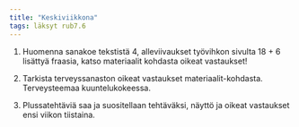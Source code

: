 ```yaml
---
title: "Keskiviikkona"
tags: läksyt rub7.6
---
```


1. Huomenna sanakoe tekstistä 4, alleviivaukset työvihkon sivulta 18 + 6 lisättyä fraasia, katso materiaalit kohdasta oikeat vastaukset!

2. Tarkista terveyssanaston oikeat vastaukset materiaalit-kohdasta. Terveysteemaa kuuntelukokeessa.

3. Plussatehtäviä saa ja suositellaan tehtäväksi, näyttö ja oikeat vastaukset ensi viikon tiistaina.

